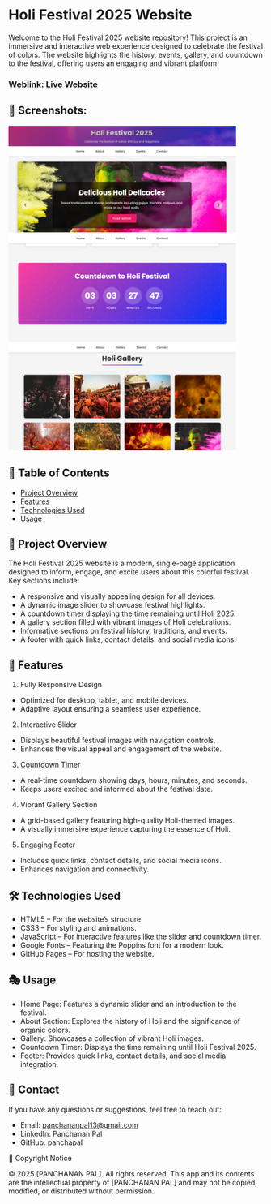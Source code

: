 # Holi Festival 2025 Website
Welcome to the Holi Festival 2025 website repository! This project is an immersive and interactive web experience designed to celebrate the festival of colors. The website highlights the history, events, gallery, and countdown to the festival, offering users an engaging and vibrant platform.

### Weblink: [Live Website](https://holi-special-nldy.vercel.app/)
## 📸 Screenshots:
<img width="450px;" src="https://github.com/panchapal/Holi-Special/blob/main/img/12.png"/>
<img width="450px;" src="https://github.com/panchapal/Holi-Special/blob/main/img/13.png"/>
<img width="450px;" src="https://github.com/panchapal/Holi-Special/blob/main/img/14.png"/>

## 🌸 Table of Contents
- [Project Overview](#ProjectOverview)
- [Features](#features)
- [Technologies Used](#TechnologiesUsed)
- [Usage](#Usage)

## 🎨 Project Overview

The Holi Festival 2025 website is a modern, single-page application designed to inform, engage, and excite users about this colorful festival. Key sections include:
- A responsive and visually appealing design for all devices.
- A dynamic image slider to showcase festival highlights.
- A countdown timer displaying the time remaining until Holi 2025.
- A gallery section filled with vibrant images of Holi celebrations.
- Informative sections on festival history, traditions, and events.
- A footer with quick links, contact details, and social media icons.

## 🌟 Features

1. Fully Responsive Design
- Optimized for desktop, tablet, and mobile devices.
- Adaptive layout ensuring a seamless user experience.

2. Interactive Slider
- Displays beautiful festival images with navigation controls.
- Enhances the visual appeal and engagement of the website.

3. Countdown Timer
- A real-time countdown showing days, hours, minutes, and seconds.
- Keeps users excited and informed about the festival date.

4. Vibrant Gallery Section
- A grid-based gallery featuring high-quality Holi-themed images.
- A visually immersive experience capturing the essence of Holi.

5. Engaging Footer
- Includes quick links, contact details, and social media icons.
- Enhances navigation and connectivity.

## 🛠 Technologies Used
- HTML5 – For the website’s structure.
- CSS3 – For styling and animations.
- JavaScript – For interactive features like the slider and countdown timer.
- Google Fonts – Featuring the Poppins font for a modern look.
- GitHub Pages – For hosting the website.

## 🎭 Usage
- Home Page: Features a dynamic slider and an introduction to the festival.
- About Section: Explores the history of Holi and the significance of organic colors.
- Gallery: Showcases a collection of vibrant Holi images.
- Countdown Timer: Displays the time remaining until Holi Festival 2025.
- Footer: Provides quick links, contact details, and social media integration.

## 📧 Contact
If you have any questions or suggestions, feel free to reach out:
- Email: panchananpal13@gmail.com
- LinkedIn: Panchanan Pal
- GitHub: panchapal


📜 Copyright Notice

© 2025 [PANCHANAN PAL]. All rights reserved. This app and its contents are the intellectual property of [PANCHANAN PAL] and may not be copied, modified, or distributed without permission.




